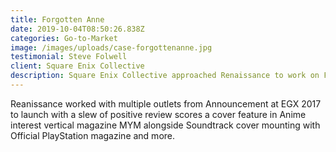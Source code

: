 ```yaml
---
title: Forgotten Anne
date: 2019-10-04T08:50:26.838Z
categories: Go-to-Market
image: /images/uploads/case-forgottenanne.jpg
testimonial: Steve Folwell
client: Square Enix Collective
description: Square Enix Collective approached Renaissance to work on Forgotten Anne.
---
```

Reanissance worked with multiple outlets from Announcement at EGX 2017 to launch with a slew of positive review scores a cover feature  in Anime interest vertical magazine MYM alongside Soundtrack cover mounting with Official PlayStation magazine and more.
